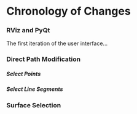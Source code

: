 # Chronology of Changes

### RViz and PyQt

The first iteration of the user interface...

### Direct Path Modification

##### Select Points



##### Select Line Segments



### Surface Selection

